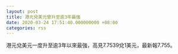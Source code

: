 ```yaml
---
layout: post
title: 港元兌美元曾升至逾3年最強
date: 2020-03-24 17:51:40.000000000 +08:00
categories: rss
---
```


港元兌美元一度升至逾3年以來最強，高見7.7539兌1美元，最新報7.755。

